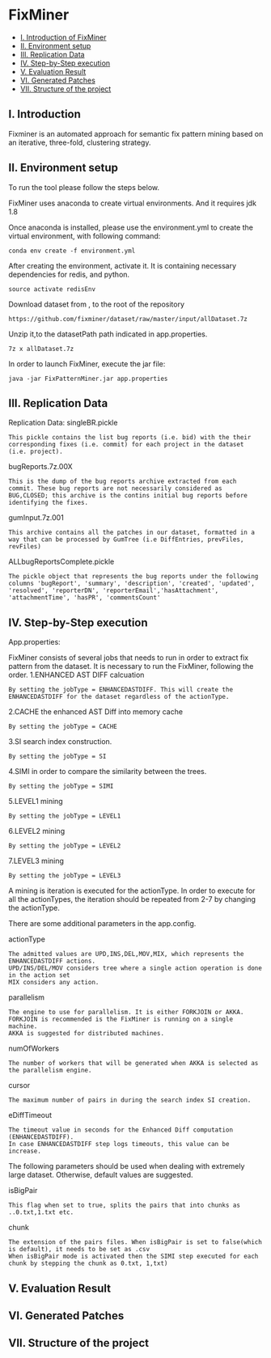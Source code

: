 # FixMiner

* [I. Introduction of FixMiner](#user-content-i-introduction)
* [II. Environment setup](#user-content-ii-environment)
* [III. Replication Data](#user-content-iii-data)
* [IV. Step-by-Step execution](#user-content-iv-how-to-run)
* [V. Evaluation Result](#user-content-v-evaluation-result)
* [VI. Generated Patches](#user-content-vi-generated-patches)
* [VII. Structure of the project](#user-content-vii-structure-of-the-project)

## I. Introduction

Fixminer is an automated approach for semantic fix pattern mining based on an iterative, three-fold, clustering strategy.

## II. Environment setup
To run the tool please follow the steps below.

FixMiner uses anaconda to create virtual environments. And it requires jdk 1.8

Once anaconda is installed, please use the environment.yml to create the virtual environment, with following command:

    conda env create -f environment.yml


After creating the environment, activate it. It is containing necessary dependencies for redis, and python.

    source activate redisEnv

Download dataset from , to the root of the repository

    https://github.com/fixminer/dataset/raw/master/input/allDataset.7z

Unzip it,to the datasetPath path indicated in app.properties.

    7z x allDataset.7z
    
In order to launch FixMiner, execute the jar file:

    java -jar FixPatternMiner.jar app.properties
    
## III. Replication Data
Replication Data:
    singleBR.pickle 
    
    This pickle contains the list bug reports (i.e. bid) with the their corresponding fixes (i.e. commit) for each project in the dataset (i.e. project). 
    
   bugReports.7z.00X
   
    This is the dump of the bug reports archive extracted from each commit. These bug reports are not necessarily considered as BUG,CLOSED; this archive is the contins initial bug reports before identifying the fixes. 
    
   gumInput.7z.001
   
    This archive contains all the patches in our dataset, formatted in a way that can be processed by GumTree (i.e DiffEntries, prevFiles, revFiles)
    
   ALLbugReportsComplete.pickle
   
    The pickle object that represents the bug reports under the following columns 'bugReport', 'summary', 'description', 'created', 'updated', 'resolved', 'reporterDN', 'reporterEmail','hasAttachment', 'attachmentTime', 'hasPR', 'commentsCount'


## IV. Step-by-Step execution
App.properties:


FixMiner consists of several jobs that needs to run in order to extract fix pattern from the dataset.
It is necessary to run the FixMiner, following the order.
  1.ENHANCED AST DIFF calcuation

    By setting the jobType = ENHANCEDASTDIFF. This will create the ENHANCEDASTDIFF for the dataset regardless of the actionType.

  2.CACHE the enhanced AST Diff into memory cache

    By setting the jobType = CACHE
    
  3.SI search index construction.
  
    By setting the jobType = SI
    
  4.SIMI in order to compare the similarity between the trees.
  
    By setting the jobType = SIMI

  5.LEVEL1 mining

    By setting the jobType = LEVEL1

  6.LEVEL2 mining

    By setting the jobType = LEVEL2

  7.LEVEL3 mining

    By setting the jobType = LEVEL3
    
    
 A mining is iteration is executed for the actionType. In order to execute for all the actionTypes, the iteration should be repeated from 2-7 by changing the actionType.
    
  There are some additional parameters in the app.config. 
  
  actionType
    
    The admitted values are UPD,INS,DEL,MOV,MIX, which represents the ENHANCEDASTDIFF actions.
    UPD/INS/DEL/MOV considers tree where a single action operation is done in the action set
    MIX considers any action.
  
  parallelism
    
    The engine to use for parallelism. It is either FORKJOIN or AKKA. 
    FORKJOIN is recommended is the FixMiner is running on a single machine. 
    AKKA is suggested for distributed machines.
    
  numOfWorkers
  
    The number of workers that will be generated when AKKA is selected as the parallelism engine.
    
  cursor
  
    The maximum number of pairs in during the search index SI creation.
    
   eDiffTimeout
   
    The timeout value in seconds for the Enhanced Diff computation (ENHANCEDASTDIFF). 
    In case ENHANCEDASTDIFF step logs timeouts, this value can be increase. 
    
    
   The following parameters should be used when dealing with extremely large dataset. Otherwise, default values are suggested.
    
   isBigPair
    
    This flag when set to true, splits the pairs that into chunks as ..0.txt,1.txt etc. 
    
   chunk
   
    The extension of the pairs files. When isBigPair is set to false(which is default), it needs to be set as .csv 
    When isBigPair mode is activated then the SIMI step executed for each chunk by stepping the chunk as 0.txt, 1,txt) 
    
    
## V. Evaluation Result
## VI. Generated Patches
## VII. Structure of the project
    
    

